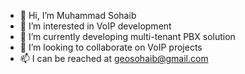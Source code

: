- 👋 Hi, I’m Muhammad Sohaib
- 👀 I’m interested in VoIP development
- 🌱 I’m currently developing multi-tenant PBX solution
- 💞️ I’m looking to collaborate on VoIP projects
- 📫 I can be reached at geosohaib@gmail.com

<!---
geosohaib/geosohaib is a ✨ special ✨ repository because its `README.md` (this file) appears on your GitHub profile.
You can click the Preview link to take a look at your changes.
--->
